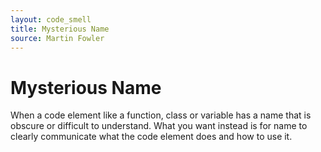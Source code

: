 ```yaml
---
layout: code_smell
title: Mysterious Name
source: Martin Fowler
---
```


# Mysterious Name
When a code element like a function, class or variable has a name that is obscure or difficult to understand. What you want instead is for name to clearly communicate what the code element does and how to use it.
